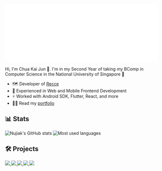 <div align="center">
  <img src="header.svg" alt="Nujiak (Kai Jun)">
</div>

Hi, I'm Chua Kai Jun :wave:. I'm in my Second Year of taking my BComp in Computer Science in the National University of Singapore :school:

- :world_map: Developer of [Recce](https://github.com/nujiak/recce)
- :rocket: Experienced in Web and Mobile Frontend Development
- :zap: Worked with Android SDK, Flutter, React, and more 
- 🧑🏽 Read my [portfolio](https://nujiak.com)

## :bar_chart: Stats

<a>
<img src="https://github-readme-stats.vercel.app/api?username=nujiak&count_private=true&show_icons=true&theme=vue" alt="Nujiak's GitHub stats">
</a>
<a>
<img src="https://github-readme-stats.vercel.app/api/top-langs/?username=nujiak&layout=compact&langs_count=6" alt="Most used languages">
</a>

## :hammer_and_wrench: Projects

<a href="https://github.com/nujiak/recce">
<img src="https://github-readme-stats.vercel.app/api/pin/?username=nujiak&repo=recce&show_owner=true">
</a>
<a href="https://github.com/nujiak/wordevle">
<img src="https://github-readme-stats.vercel.app/api/pin/?username=nujiak&repo=wordevle&show_owner=true">
</a>
<a href="https://github.com/nujiak/mathsprint">
<img src="https://github-readme-stats.vercel.app/api/pin/?username=nujiak&repo=mathsprint&show_owner=true">
</a>
<a href="https://github.com/nujiak/mlkk-drivesafe">
<img src="https://github-readme-stats.vercel.app/api/pin/?username=nujiak&repo=mlkk-drivesafe&show_owner=true">
</a>
<a href="https://github.com/nujiak/wake-together">
<img src="https://github-readme-stats.vercel.app/api/pin/?username=nujiak&repo=wake-together&show_owner=true">
</a>
